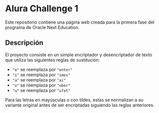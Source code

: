 # Alura Challenge 1

Este repositorio contiene una página web creada para la primera fase del programa de Oracle Next Education.

## Descripción

El proyecto consiste en un simple encriptador y desencriptador de texto que utiliza las siguientes reglas de sustitución:

- `"e"` se reemplaza por `"enter"`
- `"i"` se reemplaza por `"imes"`
- `"a"` se reemplaza por `"ai"`
- `"o"` se reemplaza por `"ober"`
- `"u"` se reemplaza por `"ufat"`

Para las letras en mayúsculas o con tildes, estas se normalizan a su variante original antes de ser encriptadas siguiendo las reglas anteriores.
